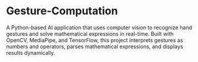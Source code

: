 # Gesture-Computation
A Python-based AI application that uses computer vision to recognize hand gestures and solve mathematical expressions in real-time. Built with OpenCV, MediaPipe, and TensorFlow, this project interprets gestures as numbers and operators, parses mathematical expressions, and displays results dynamically.
